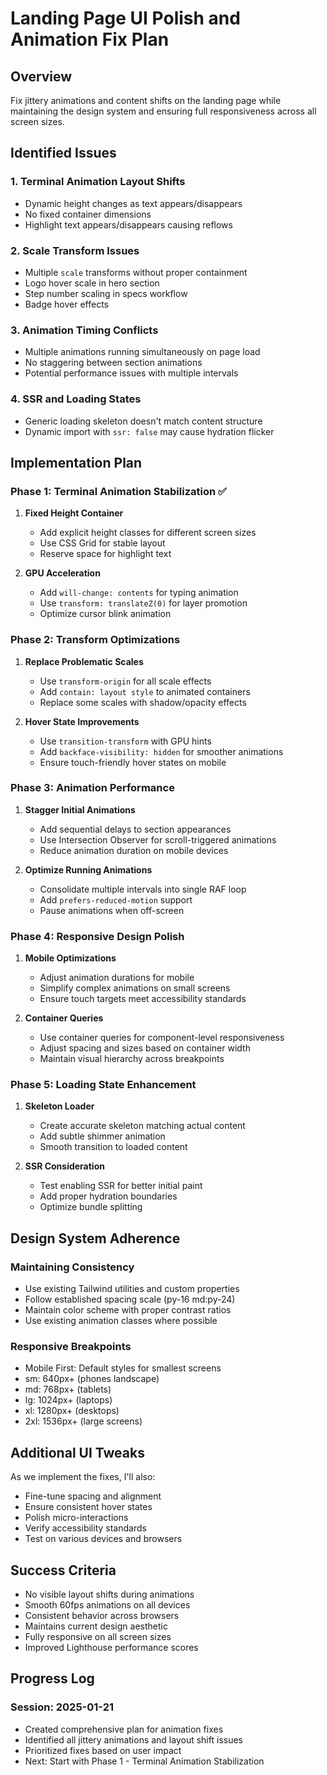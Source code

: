 # Landing Page UI Polish and Animation Fix Plan

## Overview
Fix jittery animations and content shifts on the landing page while maintaining the design system and ensuring full responsiveness across all screen sizes.

## Identified Issues

### 1. **Terminal Animation Layout Shifts**
- Dynamic height changes as text appears/disappears
- No fixed container dimensions
- Highlight text appears/disappears causing reflows

### 2. **Scale Transform Issues**
- Multiple `scale` transforms without proper containment
- Logo hover scale in hero section
- Step number scaling in specs workflow
- Badge hover effects

### 3. **Animation Timing Conflicts**
- Multiple animations running simultaneously on page load
- No staggering between section animations
- Potential performance issues with multiple intervals

### 4. **SSR and Loading States**
- Generic loading skeleton doesn't match content structure
- Dynamic import with `ssr: false` may cause hydration flicker

## Implementation Plan

### Phase 1: Terminal Animation Stabilization ✅
1. **Fixed Height Container**
   - Add explicit height classes for different screen sizes
   - Use CSS Grid for stable layout
   - Reserve space for highlight text

2. **GPU Acceleration**
   - Add `will-change: contents` for typing animation
   - Use `transform: translateZ(0)` for layer promotion
   - Optimize cursor blink animation

### Phase 2: Transform Optimizations
1. **Replace Problematic Scales**
   - Use `transform-origin` for all scale effects
   - Add `contain: layout style` to animated containers
   - Replace some scales with shadow/opacity effects

2. **Hover State Improvements**
   - Use `transition-transform` with GPU hints
   - Add `backface-visibility: hidden` for smoother animations
   - Ensure touch-friendly hover states on mobile

### Phase 3: Animation Performance
1. **Stagger Initial Animations**
   - Add sequential delays to section appearances
   - Use Intersection Observer for scroll-triggered animations
   - Reduce animation duration on mobile devices

2. **Optimize Running Animations**
   - Consolidate multiple intervals into single RAF loop
   - Add `prefers-reduced-motion` support
   - Pause animations when off-screen

### Phase 4: Responsive Design Polish
1. **Mobile Optimizations**
   - Adjust animation durations for mobile
   - Simplify complex animations on small screens
   - Ensure touch targets meet accessibility standards

2. **Container Queries**
   - Use container queries for component-level responsiveness
   - Adjust spacing and sizes based on container width
   - Maintain visual hierarchy across breakpoints

### Phase 5: Loading State Enhancement
1. **Skeleton Loader**
   - Create accurate skeleton matching actual content
   - Add subtle shimmer animation
   - Smooth transition to loaded content

2. **SSR Consideration**
   - Test enabling SSR for better initial paint
   - Add proper hydration boundaries
   - Optimize bundle splitting

## Design System Adherence

### Maintaining Consistency
- Use existing Tailwind utilities and custom properties
- Follow established spacing scale (py-16 md:py-24)
- Maintain color scheme with proper contrast ratios
- Use existing animation classes where possible

### Responsive Breakpoints
- Mobile First: Default styles for smallest screens
- sm: 640px+ (phones landscape)
- md: 768px+ (tablets)
- lg: 1024px+ (laptops)
- xl: 1280px+ (desktops)
- 2xl: 1536px+ (large screens)

## Additional UI Tweaks
As we implement the fixes, I'll also:
- Fine-tune spacing and alignment
- Ensure consistent hover states
- Polish micro-interactions
- Verify accessibility standards
- Test on various devices and browsers

## Success Criteria
- No visible layout shifts during animations
- Smooth 60fps animations on all devices
- Consistent behavior across browsers
- Maintains current design aesthetic
- Fully responsive on all screen sizes
- Improved Lighthouse performance scores

## Progress Log

### Session: 2025-01-21
- Created comprehensive plan for animation fixes
- Identified all jittery animations and layout shift issues
- Prioritized fixes based on user impact
- Next: Start with Phase 1 - Terminal Animation Stabilization